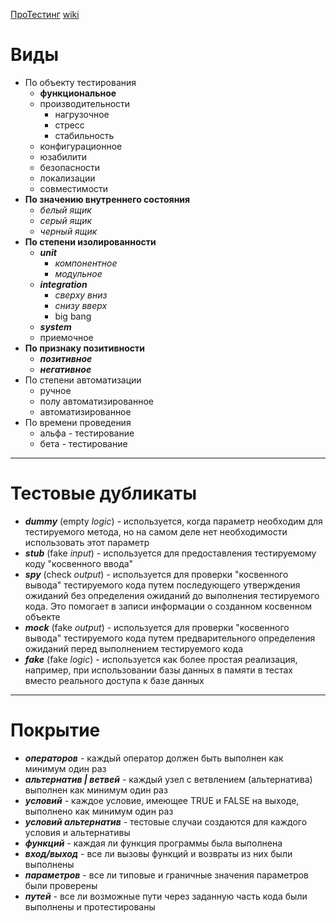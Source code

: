 [ПроТестинг](http://www.protesting.ru/testing/)
[wiki](https://ru.wikipedia.org/wiki/%D0%A2%D0%B5%D1%81%D1%82%D0%B8%D1%80%D0%BE%D0%B2%D0%B0%D0%BD%D0%B8%D0%B5_%D0%BF%D1%80%D0%BE%D0%B3%D1%80%D0%B0%D0%BC%D0%BC%D0%BD%D0%BE%D0%B3%D0%BE_%D0%BE%D0%B1%D0%B5%D1%81%D0%BF%D0%B5%D1%87%D0%B5%D0%BD%D0%B8%D1%8F)


# Виды

- По объекту тестирования
	- **функциональное**
	- производительности
		- нагрузочное
		- стресс
		- стабильность
	- конфигурационное
	- юзабилити
	- безопасности
	- локализации
	- совместимости
- **По значению внутреннего состояния**
	- *белый ящик*
	- *серый ящик*
	- *черный ящик*
- **По степени изолированности**
	- ***unit***
		- *компонентное*
		- *модульное*
	- ***integration***
		- *сверху вниз*
		- *снизу вверх*
		- big bang
	- ***system***
	- приемочное
- **По признаку позитивности**
	- ***позитивное***
	- ***негативное***
- По степени автоматизации
	- ручное
	- полу автоматизированное
	- автоматизированное
- По времени проведения
	- альфа - тестирование
	- бета - тестирование

---
# Тестовые дубликаты

- ***dummy*** (empty *logic*) - используется, когда параметр необходим для тестируемого метода, но на самом деле нет необходимости использовать этот параметр 
- ***stub*** (fake *input*) - используется для предоставления тестируемому коду "косвенного ввода"
- ***spy*** (check *output*) - используется для проверки "косвенного вывода" тестируемого кода путем последующего утверждения ожиданий без определения ожиданий до выполнения тестируемого кода. Это помогает в записи информации о созданном косвенном объекте
- ***mock*** (fake *output*) - используется для проверки "косвенного вывода" тестируемого кода путем предварительного определения ожиданий перед выполнением тестируемого кода
- ***fake*** (fake *logic*) - используется как более простая реализация, например, при использовании базы данных в памяти в тестах вместо реального доступа к базе данных


---
# Покрытие

- ***операторов*** - каждый оператор должен быть выполнен как минимум один раз
- ***альтернатив | ветвей*** - каждый узел с ветвлением (альтернатива) выполнен как минимум один раз
- ***условий*** - каждое условие, имеющее TRUE и FALSE на выходе, выполнено как минимум один раз
- ***условий альтернатив*** - тестовые случаи создаются для каждого условия и альтернативы
- ***функций*** - каждая ли функция программы была выполнена
- ***вход/выход*** - все ли вызовы функций и возвраты из них были выполнены
- ***параметров*** - все ли типовые и граничные значения параметров были проверены
- ***путей*** - все ли возможные пути через заданную часть кода были выполнены и протестированы
